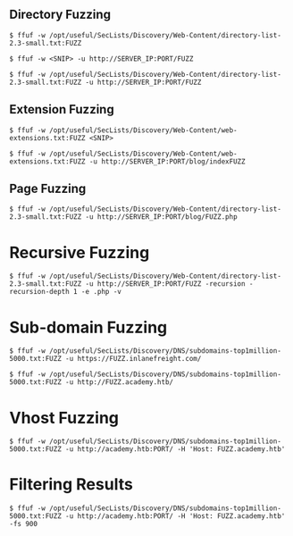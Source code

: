 ## Directory Fuzzing

```shell-session
$ ffuf -w /opt/useful/SecLists/Discovery/Web-Content/directory-list-2.3-small.txt:FUZZ
```
```shell-session
$ ffuf -w <SNIP> -u http://SERVER_IP:PORT/FUZZ
```
```shell-session
$ ffuf -w /opt/useful/SecLists/Discovery/Web-Content/directory-list-2.3-small.txt:FUZZ -u http://SERVER_IP:PORT/FUZZ
```

## Extension Fuzzing

```shell-session
$ ffuf -w /opt/useful/SecLists/Discovery/Web-Content/web-extensions.txt:FUZZ <SNIP>
```
```shell-session
$ ffuf -w /opt/useful/SecLists/Discovery/Web-Content/web-extensions.txt:FUZZ -u http://SERVER_IP:PORT/blog/indexFUZZ
```

## Page Fuzzing

```shell-session
$ ffuf -w /opt/useful/SecLists/Discovery/Web-Content/directory-list-2.3-small.txt:FUZZ -u http://SERVER_IP:PORT/blog/FUZZ.php
```

# Recursive Fuzzing

```shell-session
$ ffuf -w /opt/useful/SecLists/Discovery/Web-Content/directory-list-2.3-small.txt:FUZZ -u http://SERVER_IP:PORT/FUZZ -recursion -recursion-depth 1 -e .php -v
```

# Sub-domain Fuzzing

```shell-session
$ ffuf -w /opt/useful/SecLists/Discovery/DNS/subdomains-top1million-5000.txt:FUZZ -u https://FUZZ.inlanefreight.com/
```

```shell-session
$ ffuf -w /opt/useful/SecLists/Discovery/DNS/subdomains-top1million-5000.txt:FUZZ -u http://FUZZ.academy.htb/
```

# Vhost Fuzzing
```shell-session
$ ffuf -w /opt/useful/SecLists/Discovery/DNS/subdomains-top1million-5000.txt:FUZZ -u http://academy.htb:PORT/ -H 'Host: FUZZ.academy.htb'
```

# Filtering Results

```shell-session
$ ffuf -w /opt/useful/SecLists/Discovery/DNS/subdomains-top1million-5000.txt:FUZZ -u http://academy.htb:PORT/ -H 'Host: FUZZ.academy.htb' -fs 900
```